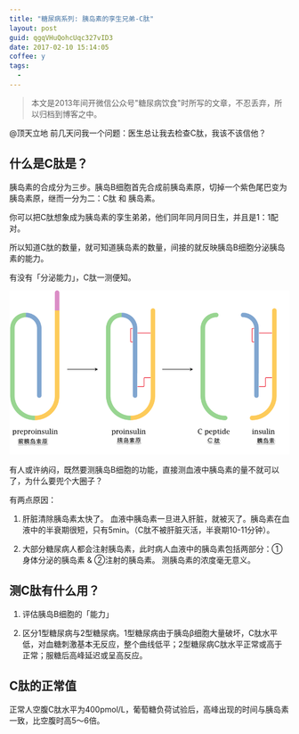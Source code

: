 ```yaml
---
title: "糖尿病系列: 胰岛素的孪生兄弟-C肽"
layout: post
guid: qgqVHuQohcUqc327vID3
date: 2017-02-10 15:14:05
coffee: y
tags:
  - 
---
```


> 本文是2013年间开微信公众号"糖尿病饮食"时所写的文章，不忍丢弃，所以归档到博客之中。

@顶天立地 前几天问我一个问题：医生总让我去检查C肽，我该不该信他？

## 什么是C肽是？

胰岛素的合成分为三步。胰岛B细胞首先合成前胰岛素原，切掉一个紫色尾巴变为胰岛素原，继而一分为二：C肽 和 胰岛素。

你可以把C肽想象成为胰岛素的孪生弟弟，他们同年同月同日生，并且是1：1配对。

所以知道C肽的数量，就可知道胰岛素的数量，间接的就反映胰岛B细胞分泌胰岛素的能力。

有没有「分泌能力」，C肽一测便知。

![](/media/files/2017-02-10-c-peptide.png)

有人或许纳闷，既然要测胰岛B细胞的功能，直接测血液中胰岛素的量不就可以了，为什么要兜个大圈子？

有两点原因：

1. 肝脏清除胰岛素太快了。
血液中胰岛素一旦进入肝脏，就被灭了。胰岛素在血液中的半衰期很短，只有5min。（C肽不被肝脏灭活，半衰期10-11分钟）。

2. 大部分糖尿病人都会注射胰岛素，此时病人血液中的胰岛素包括两部分：①身体分泌的胰岛素 & ②注射的胰岛素。
测胰岛素的浓度毫无意义。

## 测C肽有什么用？

1. 评估胰岛B细胞的「能力」

2. 区分1型糖尿病与2型糖尿病。1型糖尿病由于胰岛β细胞大量破坏，C肽水平低，对血糖刺激基本无反应，整个曲线低平；2型糖尿病C肽水平正常或高于正常；服糖后高峰延迟或呈高反应。 


## C肽的正常值

正常人空腹C肽水平为400pmol/L，葡萄糖负荷试验后，高峰出现的时间与胰岛素一致，比空腹时高5～6倍。
